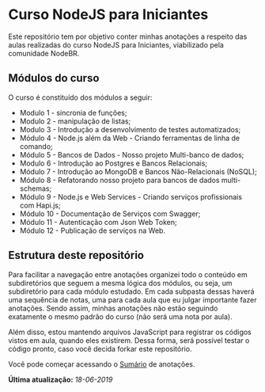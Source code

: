 # Curso NodeJS para Iniciantes

Este repositório tem por objetivo conter minhas anotações a respeito das aulas realizadas do curso NodeJS para Iniciantes, viabilizado pela comunidade NodeBR.

## Módulos do curso

O curso é constituído dos módulos a seguir:

* Modulo 1 - sincronia de funções;
* Modulo 2 - manipulação de listas;
* Modulo 3 - Introdução a desenvolvimento de testes automatizados;
* Módulo 4 - Node.js além da Web - Criando ferramentas de linha de comando;
* Módulo 5 - Bancos de Dados - Nosso projeto Multi-banco de dados;
* Modulo 6 - Introdução ao Postgres e Bancos Relacionais;
* Módulo 7 - Introdução ao MongoDB e Bancos Não-Relacionais (NoSQL);
* Módulo 8 - Refatorando nosso projeto para bancos de dados multi-schemas;
* Módulo 9 - Node.js e Web Services - Criando serviços profissionais com Hapi.js;
* Módulo 10 - Documentação de Serviços com Swagger;
* Módulo 11 - Autenticação com Json Web Token;
* Módulo 12 - Publicação de serviços na Web.

## Estrutura deste repositório

Para facilitar a navegação entre anotações organizei todo o conteúdo em subdiretórios que seguem a mesma lógica dos módulos, ou seja, um subdiretório para cada módulo estudado. Em cada subpasta dessas haverá uma sequência de notas, uma para cada aula que eu julgar importante fazer anotações. Sendo assim, minhas anotações não estão seguindo exatamente o mesmo padrão do curso (não será uma nota por aula).

Além disso, estou mantendo arquivos JavaScript para registrar os códigos vistos em aula, quando eles existirem. Dessa forma, será possível testar o código pronto, caso você decida forkar este repositório.

Você pode começar acessando o [Sumário](https://github.com/fergo8/curso-nodejs-para-iniciantes/blob/master/sumario.md) de anotações.

**Última atualização:** _18-06-2019_
